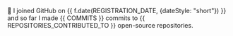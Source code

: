 👋 I joined GitHub on {{ f.date(REGISTRATION_DATE, {dateStyle: "short"}) }} and
so far I made {{ COMMITS }} commits to {{ REPOSITORIES_CONTRIBUTED_TO }}
open-source repositories.
